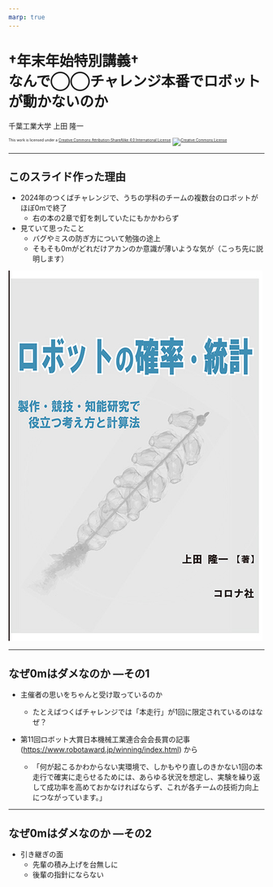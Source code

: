 ```yaml
---
marp: true
---
```


<!-- footer: 0mはアカン -->

# $\dagger$年末年始特別講義$\dagger$<br />なんで◯◯チャレンジ本番でロボットが動かないのか

千葉工業大学 上田 隆一

<p style="font-size:50%">
This work is licensed under a <a rel="license" href="http://creativecommons.org/licenses/by-sa/4.0/">Creative Commons Attribution-ShareAlike 4.0 International License</a>.
<a rel="license" href="http://creativecommons.org/licenses/by-sa/4.0/">
<img alt="Creative Commons License" style="border-width:0" src="https://i.creativecommons.org/l/by-sa/4.0/88x31.png" /></a>
</p>

---

<!-- paginate: true -->

## このスライド作った理由

- 2024年のつくばチャレンジで、うちの学科のチームの複数台のロボットがほぼ0mで終了
    - 右の本の2章で釘を刺していたにもかかわらず
- 見ていて思ったこと
    - バグやミスの防ぎ方について勉強の途上
    - そもそも0mがどれだけアカンのか意識が薄いような気が（こっち先に説明します）

![bg right:30% 100%](book.png)

---

## なぜ0mはダメなのか ―その1

- 主催者の思いをちゃんと受け取っているのか
    - たとえばつくばチャレンジでは「本走行」が1回に限定されているのはなぜ？

- 第11回ロボット大賞日本機械工業連合会会長賞の記事(https://www.robotaward.jp/winning/index.html) から
    - 「何が起こるかわからない実環境で、しかもやり直しのきかない1回の本走行で確実に走らせるためには、あらゆる状況を想定し、実験を繰り返して成功率を高めておかなければならず、これが各チームの技術力向上につながっています。」

---

## なぜ0mはダメなのか ―その2

- 引き継ぎの面
    - 先輩の積み上げを台無しに 
    - 後輩の指針にならない
